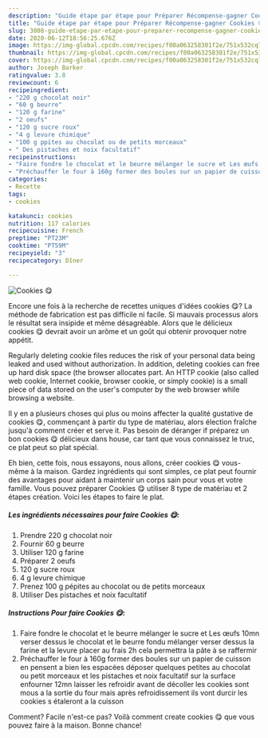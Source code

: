 ```yaml
---
description: "Guide étape par étape pour Préparer Récompense-gagner Cookies 😋"
title: "Guide étape par étape pour Préparer Récompense-gagner Cookies 😋"
slug: 3008-guide-etape-par-etape-pour-preparer-recompense-gagner-cookies
date: 2020-06-12T18:56:25.676Z
image: https://img-global.cpcdn.com/recipes/f00a063258301f2e/751x532cq70/cookies-😋-photo-principale-de-la-recette.jpg
thumbnail: https://img-global.cpcdn.com/recipes/f00a063258301f2e/751x532cq70/cookies-😋-photo-principale-de-la-recette.jpg
cover: https://img-global.cpcdn.com/recipes/f00a063258301f2e/751x532cq70/cookies-😋-photo-principale-de-la-recette.jpg
author: Joseph Barker
ratingvalue: 3.8
reviewcount: 6
recipeingredient:
- "220 g chocolat noir"
- "60 g beurre"
- "120 g farine"
- "2 oeufs"
- "120 g sucre roux"
- "4 g levure chimique"
- "100 g ppites au chocolat ou de petits morceaux"
- " Des pistaches et noix facultatif"
recipeinstructions:
- "Faire fondre le chocolat et le beurre mélanger le sucre et Les œufs 10mn verser dessus le chocolat et le beurre fondu mélanger verser dessus la farine et la levure placer au frais 2h cela permettra la pâte à se raffermir"
- "Préchauffer le four à 160g former des boules sur un papier de cuisson en pensent a bien les espacées déposer quelques petites au chocolat ou petit morceaux et les pistaches et noix facultatif sur la surface enfourner 12mn laisser les refroidir avant de décoller les cookies sont mous a la sortie du four mais après refroidissement ils vont durcir les cookies s étaleront a la cuisson"
categories:
- Recette
tags:
- cookies

katakunci: cookies 
nutrition: 117 calories
recipecuisine: French
preptime: "PT23M"
cooktime: "PT59M"
recipeyield: "3"
recipecategory: Dîner

---
```



![Cookies 😋](https://img-global.cpcdn.com/recipes/f00a063258301f2e/751x532cq70/cookies-😋-photo-principale-de-la-recette.jpg)

Encore une fois à la recherche de recettes uniques d'idées cookies 😋? La méthode de fabrication est pas difficile ni facile. Si mauvais processus alors le résultat sera insipide et même désagréable. Alors que le délicieux cookies 😋 devrait avoir un arôme et un goût qui obtenir provoquer notre appétit.

Regularly deleting cookie files reduces the risk of your personal data being leaked and used without authorization. In addition, deleting cookies can free up hard disk space (the browser allocates part. An HTTP cookie (also called web cookie, Internet cookie, browser cookie, or simply cookie) is a small piece of data stored on the user&#39;s computer by the web browser while browsing a website.

Il y en a plusieurs choses qui plus ou moins affecter la qualité gustative de cookies 😋, commençant à partir du type de matériau, alors élection fraîche jusqu'à comment créer et serve it. Pas besoin de déranger if préparez un bon cookies 😋 délicieux dans house, car tant que vous connaissez le truc, ce plat peut so plat spécial.


Eh bien, cette fois, nous essayons, nous allons, créer cookies 😋 vous-même à la maison. Gardez ingrédients qui sont simples, ce plat peut fournir des avantages pour aidant à maintenir un corps sain pour vous et votre famille. Vous pouvez préparer Cookies 😋 utiliser 8 type de matériau et 2 étapes création. Voici les étapes to faire le plat.

<!--inarticleads1-->

##### Les ingrédients nécessaires pour faire Cookies 😋:

1. Prendre 220 g chocolat noir
1. Fournir 60 g beurre
1. Utiliser 120 g farine
1. Préparer 2 oeufs
1.  120 g sucre roux
1.  4 g levure chimique
1. Prenez 100 g pépites au chocolat ou de petits morceaux
1. Utiliser  Des pistaches et noix facultatif




<!--inarticleads2-->

##### Instructions Pour faire Cookies 😋:

1. Faire fondre le chocolat et le beurre mélanger le sucre et Les œufs 10mn verser dessus le chocolat et le beurre fondu mélanger verser dessus la farine et la levure placer au frais 2h cela permettra la pâte à se raffermir
1. Préchauffer le four à 160g former des boules sur un papier de cuisson en pensent a bien les espacées déposer quelques petites au chocolat ou petit morceaux et les pistaches et noix facultatif sur la surface enfourner 12mn laisser les refroidir avant de décoller les cookies sont mous a la sortie du four mais après refroidissement ils vont durcir les cookies s étaleront a la cuisson





Comment? Facile n'est-ce pas? Voilà comment create cookies 😋 que vous pouvez faire à la maison. Bonne chance!
